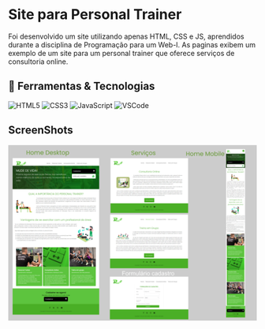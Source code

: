# Site para Personal Trainer 

Foi desenvolvido um site utilizando apenas HTML, CSS e JS, aprendidos durante a disciplina de Programação para um Web-I. As paginas exibem um exemplo de um site para um personal trainer que oferece serviços de consultoria online.

## :hammer: Ferramentas & Tecnologias
![HTML5](https://img.shields.io/badge/-HTML5-E34F26?style=flat-square&logo=html5&logoColor=white)
![CSS3](https://img.shields.io/badge/-CSS3-1572B6?style=flat-square&logo=css3)
![JavaScript](https://img.shields.io/badge/-JavaScript-black?style=flat-square&logo=javascript)
![VSCode](https://img.shields.io/badge/-VSCode-007ACC?style=flat-square&logo=visual-studio-code&logoColor=white)

## ScreenShots
 <img src="img/screens.png">